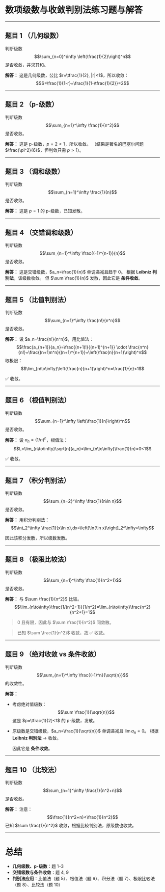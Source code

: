 # 数项级数与收敛判别法练习题与解答

---

## 题目 1 （几何级数）

判断级数
$$\sum_{n=0}^\infty \left(\frac{1}{2}\right)^n$$
是否收敛，并求其和。

**解答：**
这是几何级数，公比 $r=\tfrac{1}{2}, |r|<1$，所以收敛：
$$S=\frac{1}{1-r}=\frac{1}{1-\tfrac{1}{2}}=2$$

---

## 题目 2 （p-级数）

判断级数
$$\sum_{n=1}^\infty \frac{1}{n^2}$$
是否收敛。

**解答：**
这是 p-级数，$p=2>1$，所以收敛。
（结果是著名的巴塞尔问题 $\frac{\pi^2}{6}$，但判敛只需 $p>1$）。

---

## 题目 3 （调和级数）

判断级数
$$\sum_{n=1}^\infty \frac{1}{n}$$
是否收敛。

**解答：**
这是 $p=1$ 的 p-级数，已知发散。

---

## 题目 4 （交错调和级数）

判断级数
$$\sum_{n=1}^\infty \frac{(-1)^{n-1}}{n}$$
是否收敛。

**解答：**
这是交错级数，$a_n=\frac{1}{n}$ 单调递减且趋于 0。
根据 **Leibniz 判别法**，该级数收敛。
但 $\sum \frac{1}{n}$ 发散，因此它是 **条件收敛**。

---

## 题目 5 （比值判别法）

判断级数
$$\sum_{n=1}^\infty \frac{n!}{n^n}$$
是否收敛。

**解答：**
设 $a_n=\frac{n!}{n^n}$，用比值法：
$$\frac{a_{n+1}}{a_n}=\frac{(n+1)!}{(n+1)^{n+1}} \cdot \frac{n^n}{n!}=\frac{(n+1)n^n}{(n+1)^{n+1}}=\left(\frac{n}{n+1}\right)^n$$
取极限：
$$\lim_{n\to\infty}\left(\frac{n}{n+1}\right)^n=\frac{1}{e}<1$$
  
✅ 收敛。

---

## 题目 6 （根值判别法）

判断级数
$$\sum_{n=1}^\infty \left(\frac{1}{n}\right)^n$$
是否收敛。

**解答：**
设 $a_n=(1/n)^n$，根值法：
$$L=\lim_{n\to\infty}\sqrt[n]{a_n}=\lim_{n\to\infty}\frac{1}{n}=0<1$$
  
✅ 收敛。

---

## 题目 7 （积分判别法）

判断级数
$$\sum_{n=2}^\infty \frac{1}{n\ln n}$$
是否收敛。

**解答：**
用积分判别法：
$$\int_2^\infty \frac{1}{x\ln x},dx=\left[\ln(\ln x)\right]_2^\infty=\infty$$
  
因此该积分发散，所以级数发散。

---

## 题目 8 （极限比较法）

判断级数
$$\sum_{n=1}^\infty \frac{1}{n^2+1}$$
是否收敛。

**解答：**
与 $\sum \frac{1}{n^2}$ 比较。
$$\lim_{n\to\infty}\frac{1/(n^2+1)}{1/n^2}=\lim_{n\to\infty}\frac{n^2}{n^2+1}=1$$

> 0 且有限，因此与 $\sum \frac{1}{n^2}$ 同敛散。
  
> 已知 $\sum \frac{1}{n^2}$ 收敛，故 ✅ 收敛。

---

## 题目 9 （绝对收敛 vs 条件收敛）

判断级数
$$\sum_{n=1}^\infty \frac{(-1)^n}{\sqrt{n}}$$
的收敛性。

**解答：**

* 考虑绝对值级数：
  $$\sum \frac{1}{\sqrt{n}}$$
  这是 $p=\tfrac{1}{2}<1$ 的 p-级数，发散。
* 原级数是交错级数，$a_n=\frac{1}{\sqrt{n}}$ 单调递减且 $\lim a_n=0$。
  根据 **Leibniz 判别法** → 收敛。
    
  因此它是 **条件收敛**。

---

## 题目 10 （比较法）

判断级数
$$\sum_{n=1}^\infty \frac{1}{n^2+n}$$
是否收敛。

**解答：**
注意：
$$\frac{1}{n^2+n}<\frac{1}{n^2}$$
已知 $\sum \frac{1}{n^2}$ 收敛，根据比较判别法，原级数也收敛。

---

# 总结

* **几何级数、p-级数**：题 1–3
* **交错级数与条件收敛**：题 4, 9
* **判别法应用**：比值法（题 5）、根值法（题 6）、积分法（题 7）、极限比较法（题 8）、比较法（题 10）



